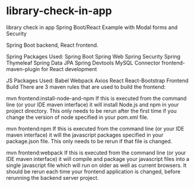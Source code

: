 # library-check-in-app
library check in app
Spring Boot/React Example with Modal forms and Security

Spring Boot backend, React frontend.

Spring Packages Used:
Spring Boot
Spring Web
Spring Security
Spring Thymeleaf
Spring Data JPA
Spring Devtools
MySQL Connector
frontend-maven-plugin for React development

JS Packages Used:
Babel
Webpack
Axios
React
React-Bootstrap
Frontend Build
There are 3 maven rules that are used to build the frontend:

 mvn frontend:install-node-and-npm
If this is executed from the command line (or your IDE maven interface) it will install Node.js and npm in your project directory. This only needs to be rerun after the first time if you change the version of node specified in your pom.xml file.

 mvn frontend:npm
If this is executed from the command line (or your IDE maven interface) it will the javascript packages specified in your package.json file. This only needs to be rerun if that file is changed.

 mvn frontend:webpack
If this is executed from the command line (or your IDE maven interface) it will compile and package your javascript files into a single javascript file which will run on older as well as current browsers. It should be rerun each time your frontend application is changed, before rerunning the backend server project.
